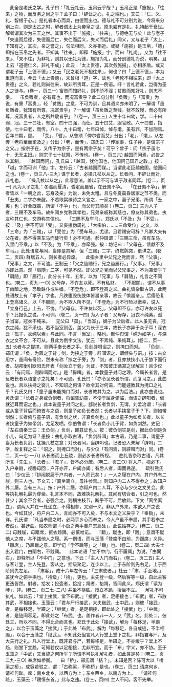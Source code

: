 <!-- { "loadSidebar": true } -->
　此全是老氏之学。孔子曰：「礼云礼云，玉帛云乎哉？」玉帛正是「施报」、「往来」之物，而反务之尚之乎？孟子曰：「辞让之心，礼之端也。」又曰：「仁、义、礼、智根于心。」是礼者本心而具，由德而出也。德与礼不可分别为说，今将来分别上次，则是太古之时，解者谓太上为帝皇之世。原未尝有是礼，礼特起于衰世。解者谓其次为三王之世。其事不出于「施报」、「往来」，与德绝无与矣！此与老子「失道而后德，失德而后仁，失仁而后义，失义而后礼」同义，又与老子「太上，下知有之，其次，亲之誉之」，句法相同，义亦相近。或疑「施报」是玉帛，「德」即指在玉帛之先者。不知其「往来」，即释「施报」字，而曰「礼尚」，又为「往不来」、「来不往」为非礼，则其以无礼为德，施报为礼，而分别德礼为说，明矣。且上云「道德仁义，非礼不成」；此云：「太上贵德，其次务施报」，亦相矛盾。或又谓老子云「上德不德」；又云「民之老死不相往来」，何也？曰「上德不德」，本为重道而言，今云「太上贵德」，未曾根「道」字，故也「老死不相往来」即「太上贵德」之义，若礼则尚往来，故非所贵耳，正是一例语。吁！言礼若此，岂得为圣人之徒与。(卷一，页三一)
富贵而知好礼，则不骄不淫；贫贱而知好礼，则志不慑。
　虽负贩者，必有尊也，而况富贵乎？此二句分别「负贩」与「富贵」为说，有重「富贵」，轻「贫贱」之意，不可为训，且其语义亦未明了，一解谓「虽负贩者，犹知有所尊，况富贵乎」？一解谓「虽负贩之至贱，犹不敢慢，而必有所尊，况富贵者，人之所共敬者乎」？(卷一，页三三)
人生十年曰幼，学。二十曰弱，冠。三十曰壮，有室。四十曰强，而仕。五十曰艾，服官政。六十曰耆，指使。七十曰老，而传。八十、九十曰耄，七年曰悼，悼与耄，虽有罪，不加刑焉。百年曰期，颐。
　「艾」、「耆」，从鲁颂「俾尔耆而艾」分出；「老」、「耄」，从左传「老将至而耄及之」分出；「老，而传」，郑氏曰：「传家事，任子孙，是谓宗子之父。」按宗子在，又传子为宗子，是有两宗子矣！可乎？曾子：问「宗子虽七十，无无主妇。」则宗子七十犹祭，不传也。(卷一，页三六)
越国而问焉，必告之以其制。
　「越国而问」，孔氏曰：「越国，犹他国也，他国问己国君之政。」按：「越」字而可训「他」字。左传云：「古者越国而谋。」当谓此老臣越他国，他国问之也。(卷一，页三八-三九)
谋于长者，必操几杖以从之。长者问，不辞让而对，非礼也。
　「操几杖以从之」，此写意法。盖以示不可与谋于敌者同耳。(卷二，页一)
凡为人子之礼：冬温而夏清，昏定而晨省，在丑夷不争。
　「在丑夷不争」，解者皆以「一朝之岔，忘身及亲」为说，未免太粗。且与冬夏晨昏居家之节不类。而「丑夷」二字亦未醒。不若取棠棣诗之义言之，一家之中，妻子兄弟，所谓「丑夷」也；好合既翕，所谓「不争」也，而父母其顺矣！(卷二，页二)
夫为人子者，三赐不及车马。故州闾乡党称其孝也，兄弟亲戚称其慈也，僚友称其弟也，执友称其仁也，交游称其信也。
　「三赐不及车马」，郑氏以「不及」为「不受」。按：「及」字不可训「受」，又妄援伪周礼：「大宗伯，......三命受位」之文，以「三命」为「三赐」，以「受位」为「受车马」，尤谬。且君赐安可辞？凡卿大夫有父在者，悉不得乘车马而徒行矣！必不可通。郝仲舆谓：「三赐三命，虽有车马，入里门不乘。」以「不及」为「不乘」，亦牵强。按：坊记曰：「父母在，馈献不及车马。」此处语意与同，当即是其解，但「三赐」二字，终觉鹘突，更详之。(卷二，页四)
群居五人，则长者必异席。
　此指乡里中父兄之党而言，然「父事」、「兄事」之文，不可油。王制云：「父之齿随行，兄之齿鴈行。」「父事」、「兄事」亦即此意。观「肩随」二字，可见不然。即父兄之党而以父兄事之，不为兼爱乎？「肩随」即「鴈行」，此分长十年、五年，以为「兄事」与「肩随」，礼言之不同也。(卷二，页九-一○)
父母存，不许友以死。不有私财。
　「不服闇」，谓不从事于幽暗之地，恐致跌仆或生嫌。「不登危」，即不登高之义。曲礼皆杂取古语，此两处语故上有「孝子」字也。凡跌堕毁伤肢体皆邕亲事，故云「惧邕亲」。后儒恐复上登高诸义，以「不服闇」为不欺人所不见，「不登危」为不行险以徼幸，说入「立身行己」上去，不协。「父母存，不许友以死」，父母即不存，亦可许友以死乎？此报仇之说，不可训。(卷二，页一四)
为人子者：父母存，冠衣不纯素。孤子当室，冠衣不纯采。
　无父曰「孤」。「当室」，嫡子为父后者。此人虽无丧，冠衣之纯，犹不采也。若不当室则否。盖父为长子三年，故长子亦异于众子耳！深衣云「孤子，衣纯以素」与此同。不言「当室」，略也。郝仲舆谓「纯为如字」，与深衣之文不合，不可从。且此为倒字文法，犹云「不素纯、采纯耳」。(卷二，页一五)
长者与之提携，则两手奉长者之手。负剑辟咡诏之，则掩口而对。
　「负剑」，郑氏谓：「负，为置之于背；剑，为挟之于旁；辟咡诏之，谓倾头与语。」按：古文用字，虽间有奇险，然未有称「挟之于旁」为「剑」者，且亦扶挟小儿于胁下而行者。胡邦衡引欧阳氏阡表「剑汝立于旁」为证，不知彼正循郑之误解耳！且少仪云：「有问焉，则辟咡而对。」是「辟咡」者，本教童子对问之理，今属长者言，是反教长者以语童子之礼矣！不可通。孔氏曰：「亦令见长者所谓，而复习之。」此曲说也。且以扶持之婴儿，不知诏之何语？欲令其对何语，而能遽教其为掩口之礼乎？孔氏又曰：「童子虽未能掩口而对，长者教其为之，以为后法。」此亦曲说也。黄氏谓：「长者之身或负剑者，将诏告幼童，不便于屈身俯临，而语之辟咡者，偏就近耳而诏之也。」此本说童子对问之礼，郄说长者负剑，无谓。刘孟冶谓：「长者或从童子背后而俯首与之语，则童子如负长者然；长者以手挟童子于？下，则如带剑然；长者俯与童子语，有负剑之状，非真负剑也。」此以童子为如负长者，以长者挟童子为如带剑，尤足发哂。徐伯鲁谓：「长者负小儿于背，如负剑然。史记：『左右谓秦王曰：王负剑。』负剑，即其证也」。按：彼负剑实是剑，据此负剑是负小儿，乌足为证？愚按：曲礼杂取古语，「负剑辟咡」本古语，乃是二事，谓童子当为长者负剑，犹操几杖之意；对长者问，当辟咡也。记者恐人未解「辟咡」二字，故复释之曰：「诏之，则掩口而对」，与少仪「有问焉，则辟咡而对」同。(卷二，页一七-一八)
从长者而上丘陵，则必乡长者所视。
　曲礼皆杂取古语，凡其所言「先生」、「长者」、「君子」，皆不必分疏。(卷二，页二○)
将入户，视必下。入户奉扃，视瞻毋回；户开亦开，户阖亦阖；有后人者，阖而弗遂。
　疏引熊氏曰：「少仪云：『排闼脱屦于户内者，一人而己矣！』一人之屦在户内，其户外有二屦，则三人也。下文云：『离坐离立，毋往参焉。』则知户内二人不得参之；故知户外二屦，当有三人。」按：户外二屦，亦祗户内二人耳，不必与少仪之文关会。此等执礼解礼最为穿凿。礼言本不同，故难执礼解礼。其间有切合者，引之可也，然甚少；其余不合者，必强合之。则横生枝节，断乎不可，后放此。下文「离坐离立」，谓两人并在一处坐立，不得相参，又别一义。非从户外来，本欲入户之说也。今如其说，将户内二人，言闻亦不可入矣，不与本文之义戾乎？「奉扃」，未详。孔氏谓：「凡当奉扃之时，必两手乡心而奉之，今人户虽不奉扃，其手若奉之者然」。甚迂曲。陆农师谓「小启之两手奉户志扃处」。此说姑存之。(卷二，页二二)
毋践屦，毋踖席，抠衣趋隅。必慎唯诺。
　「踖」，蹴也，即「践」；意谓不蹴他人之席，与不践他人之屦。系一例语，而与玉藻「登席不由前，为躐席」义异。「躐席」，乃超躐之意，即学记「学不躐等」之「躐」也。(卷二，页二四)
大夫士出入君门，由闑右，不践阈。
　此本论语「立不中门，行不履阈」为说。「由闑右」，即释所以「不中门」之意也。下云：「主人入门而右」。(卷二，页二五)
主人与客让登，主人先登，客从之，拾级聚足，连步以上。上于东阶则先右足，上于西阶则先左足。
　「肃客」，成十六年左传云：「三肃使者。」杜云：「肃，手至地。」盖犹今之俯手拱也。「拾级」：「拾」，更也。主先登一级，然后客等一级，自此主客更迭皆然。射者，拾发；投壶者，拾投；踊者，抬踊，皆同此义。郑氏谓「读为陟」，非。(卷二，页二七-二八)
并坐不横肱。授立不跪，授坐不立。
　解礼不可执礼。如此云：「堂上接武，堂下布武。」「接武」者，足相接也；「布武」者，布散其武，不相接也。玉藻云：「君与尸行接武，大夫继武，士中武。」则彼「接武」者，是每移足，半蹑之；「继武」者，是足相接，即此处之「接武」也；「中武」者，是迹间容足，即此处之「布武」也。盖作者非一人，又「武」名，此处二，彼处三，所以不同，不得比合而言也。郑氏于此处「接武」，解为「每移足，半蹑之」，以合于玉藻之「接武」；于此处「布武」，解为「每移足，各自成迹，不半相蹑」，以合于玉藻之「继武」。不知此处但言凡人行堂上堂下之礼，非指君与尸，及大夫行之礼。凡人行堂上，既非君与尸，若每移足，半蹑之，不亦缓乎？堂上不趋，则堂下宜趋，可知若仅以足相接，尤非所宜。而于「布」字义，亦不协。至于玉藻之「中武」又当施之何所乎？所谓不可执礼解礼者，如此类是矣！(卷二，页二九-三○)
奉席如桥衡。
　曰「桥」，郑氏谓「桔？」，未知是否？陈可大以「桥梁之桥」，成容若驳之，谓：「古称梁，不称桥」是也。(卷三，页三)
请席何乡，请衽何趾。席：南乡北乡，以西方为上；东乡西乡，以南方为上。
　「请衽何趾」，玉藻云：「寝恒东首。」此与之违。(卷三，页四)
主人不问，客不先举。
